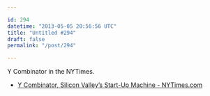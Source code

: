 ```yaml
---

id: 294
datetime: "2013-05-05 20:56:56 UTC"
title: "Untitled #294"
draft: false
permalink: "/post/294"

---
```


Y Combinator in the NYTimes. 

 
 * [Y Combinator, Silicon Valley’s Start-Up Machine - NYTimes.com](https://www.nytimes.com/2013/05/05/magazine/y-combinator-silicon-valleys-start-up-machine.html?_r=0&pagewanted=all)



